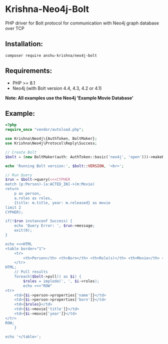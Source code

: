 # Krishna-Neo4j-Bolt

PHP driver for Bolt protocol for communication with Neo4j graph database over TCP

## Installation:
```
composer require anshu-krishna/neo4j-bolt
```

## Requirements:
- PHP >= 8.1
- Neo4j (with Bolt version 4.4, 4.3, 4.2 or 4.1)

**Note: All examples use the Neo4j 'Example Movie Database'**

## Example:
```php
<?php
require_once "vendor/autoload.php";

use Krishna\Neo4j\{AuthToken, BoltMaker};
use Krishna\Neo4j\Protocol\Reply\Success;

// Create Bolt
$bolt = (new BoltMaker(auth: AuthToken::basic('neo4j', 'open')))->makeBolt();

echo 'Running Bolt version:', $bolt::VERSION, '<br>';

// Run Query
$run = $bolt->query(<<<CYPHER
match (p:Person)-[a:ACTED_IN]->(m:Movie)
return
	p as person,
	a.roles as roles,
	{title: m.title, year: m.released} as movie
limit 2
CYPHER);

if(!$run instanceof Success) {
	echo 'Query Error: ', $run->message;
	exit(0);
}

echo <<<HTML
<table border="1">
	<tr>
		<th>Person</th> <th>Born</th> <th>Role(s)</th> <th>Movie</th> <th>Released</th>
	</tr>
HTML;
	// Pull results
	foreach($bolt->pull() as $i) {
		$roles = implode(', ', $i->roles);
		echo <<<"ROW"
<tr>
	<td>{$i->person->properties['name']}</td>
	<td>{$i->person->properties['born']}</td>
	<td>{$roles}</td>
	<td>{$i->movie['title']}</td>
	<td>{$i->movie['year']}</td>
</tr>
ROW;
	}

echo '</table>';
```